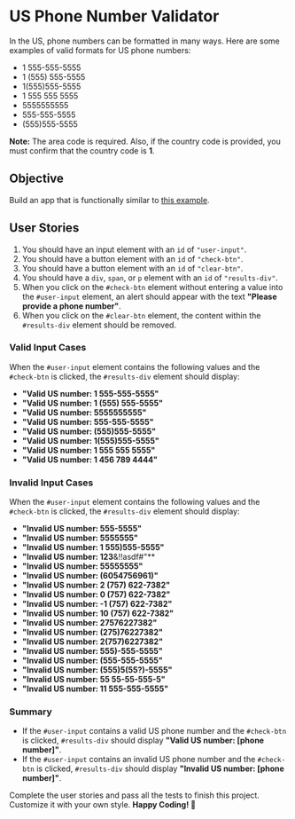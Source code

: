 # US Phone Number Validator

In the US, phone numbers can be formatted in many ways. Here are some examples of valid formats for US phone numbers:

- 1 555-555-5555
- 1 (555) 555-5555
- 1(555)555-5555
- 1 555 555 5555
- 5555555555
- 555-555-5555
- (555)555-5555

**Note:** The area code is required. Also, if the country code is provided, you must confirm that the country code is **1**.

## Objective
Build an app that is functionally similar to [this example](https://telephone-number-validator.freecodecamp.rocks).

## User Stories

1. You should have an input element with an `id` of `"user-input"`.
2. You should have a button element with an `id` of `"check-btn"`.
3. You should have a button element with an `id` of `"clear-btn"`.
4. You should have a `div`, `span`, or `p` element with an `id` of `"results-div"`.
5. When you click on the `#check-btn` element without entering a value into the `#user-input` element, an alert should appear with the text **"Please provide a phone number"**.
6. When you click on the `#clear-btn` element, the content within the `#results-div` element should be removed.

### Valid Input Cases
When the `#user-input` element contains the following values and the `#check-btn` is clicked, the `#results-div` element should display:

- **"Valid US number: 1 555-555-5555"**
- **"Valid US number: 1 (555) 555-5555"**
- **"Valid US number: 5555555555"**
- **"Valid US number: 555-555-5555"**
- **"Valid US number: (555)555-5555"**
- **"Valid US number: 1(555)555-5555"**
- **"Valid US number: 1 555 555 5555"**
- **"Valid US number: 1 456 789 4444"**

### Invalid Input Cases
When the `#user-input` element contains the following values and the `#check-btn` is clicked, the `#results-div` element should display:

- **"Invalid US number: 555-5555"**
- **"Invalid US number: 5555555"**
- **"Invalid US number: 1 555)555-5555"**
- **"Invalid US number: 123**&!!asdf#"**
- **"Invalid US number: 55555555"**
- **"Invalid US number: (6054756961)"**
- **"Invalid US number: 2 (757) 622-7382"**
- **"Invalid US number: 0 (757) 622-7382"**
- **"Invalid US number: -1 (757) 622-7382"**
- **"Invalid US number: 10 (757) 622-7382"**
- **"Invalid US number: 27576227382"**
- **"Invalid US number: (275)76227382"**
- **"Invalid US number: 2(757)6227382"**
- **"Invalid US number: 555)-555-5555"**
- **"Invalid US number: (555-555-5555"**
- **"Invalid US number: (555)5(55?)-5555"**
- **"Invalid US number: 55 55-55-555-5"**
- **"Invalid US number: 11 555-555-5555"**

### Summary
- If the `#user-input` contains a valid US phone number and the `#check-btn` is clicked, `#results-div` should display **"Valid US number: [phone number]"**.
- If the `#user-input` contains an invalid US phone number and the `#check-btn` is clicked, `#results-div` should display **"Invalid US number: [phone number]"**.

Complete the user stories and pass all the tests to finish this project. Customize it with your own style. **Happy Coding! 🚀**
